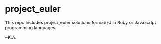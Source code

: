 # project_euler

This repo includes project_euler solutions formatted in Ruby or Javascript programming languages.

~K.A.
